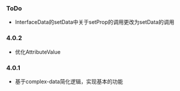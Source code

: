 ### ToDo
- InterfaceData的setData中关于setProp的调用更改为setData的调用

### 4.0.2
- 优化AttributeValue

### 4.0.1
- 基于complex-data简化逻辑，实现基本的功能
